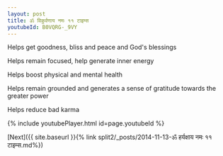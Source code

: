 ```yaml
---
layout: post
title: ॐ विकुर्वणाय नमः ११ टाइम्स
youtubeId: B0VQRG-_9VY
---
```

 
 
Helps get goodness, bliss and peace and God's blessings
 
Helps remain focused, help generate inner energy 
 
Helps boost physical and mental health 
 
Helps remain grounded and generates a sense of gratitude towards the greater power 
 
Helps reduce bad karma
 
 
 
 


{% include youtubePlayer.html id=page.youtubeId %}
 
[Next]({{ site.baseurl }}{% link  split2/_posts/2014-11-13-ॐ हर्यक्षाय नमः ११ टाइम्स.md%})
 
